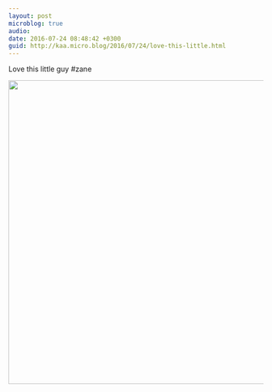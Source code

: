 ```yaml
---
layout: post
microblog: true
audio: 
date: 2016-07-24 08:48:42 +0300
guid: http://kaa.micro.blog/2016/07/24/love-this-little.html
---
```

Love this little guy #zane

<img src="https://micro.kaa.bz/uploads/2018/9dd50435c3.jpg" width="600" height="600" />

